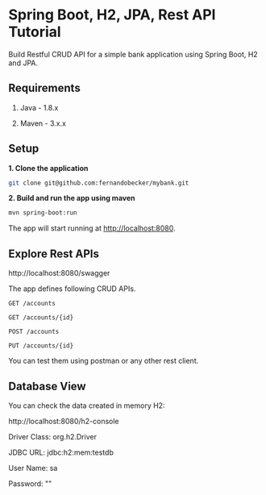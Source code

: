 # Spring Boot, H2, JPA, Rest API Tutorial

Build Restful CRUD API for a simple bank application using Spring Boot, H2 and JPA.

## Requirements

1. Java - 1.8.x

2. Maven - 3.x.x

## Setup

**1. Clone the application**

```bash
git clone git@github.com:fernandobecker/mybank.git
```

**2. Build and run the app using maven**

```bash
mvn spring-boot:run
```

The app will start running at <http://localhost:8080>.

## Explore Rest APIs

http://localhost:8080/swagger

The app defines following CRUD APIs.

    GET /accounts
    
    GET /accounts/{id}
    
    POST /accounts
    
    PUT /accounts/{id}

You can test them using postman or any other rest client.

## Database View

You can check the data created in memory H2:

http://localhost:8080/h2-console

Driver Class: org.h2.Driver

JDBC URL: jdbc:h2:mem:testdb

User Name: sa

Password: ""
